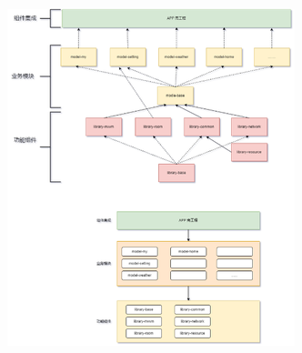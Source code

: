 ![fry-project.drawio](https://raw.githubusercontent.com/fengruiyu/fry-image/main/202312081742803.png)